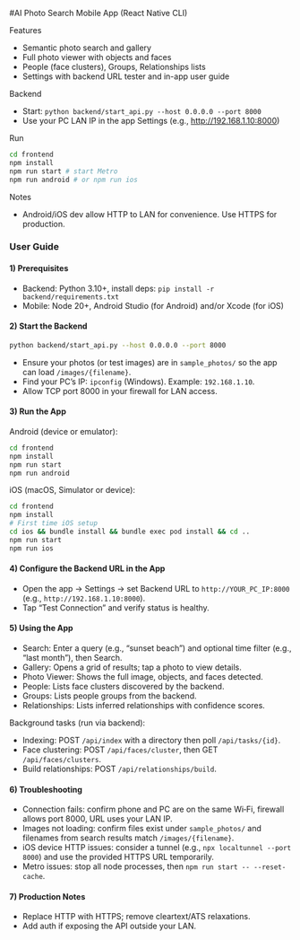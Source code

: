 #AI Photo Search Mobile App (React Native CLI)

Features
- Semantic photo search and gallery
- Full photo viewer with objects and faces
- People (face clusters), Groups, Relationships lists
- Settings with backend URL tester and in-app user guide

Backend
- Start: `python backend/start_api.py --host 0.0.0.0 --port 8000`
- Use your PC LAN IP in the app Settings (e.g., http://192.168.1.10:8000)

Run
```bash
cd frontend
npm install
npm run start # start Metro
npm run android # or npm run ios
```

Notes
- Android/iOS dev allow HTTP to LAN for convenience. Use HTTPS for production.

### User Guide

#### 1) Prerequisites
- Backend: Python 3.10+, install deps: `pip install -r backend/requirements.txt`
- Mobile: Node 20+, Android Studio (for Android) and/or Xcode (for iOS)

#### 2) Start the Backend
```bash
python backend/start_api.py --host 0.0.0.0 --port 8000
```
- Ensure your photos (or test images) are in `sample_photos/` so the app can load `/images/{filename}`.
- Find your PC’s IP: `ipconfig` (Windows). Example: `192.168.1.10`.
- Allow TCP port 8000 in your firewall for LAN access.

#### 3) Run the App
Android (device or emulator):
```bash
cd frontend
npm install
npm run start
npm run android
```

iOS (macOS, Simulator or device):
```bash
cd frontend
npm install
# First time iOS setup
cd ios && bundle install && bundle exec pod install && cd ..
npm run start
npm run ios
```

#### 4) Configure the Backend URL in the App
- Open the app → Settings → set Backend URL to `http://YOUR_PC_IP:8000` (e.g., `http://192.168.1.10:8000`).
- Tap “Test Connection” and verify status is healthy.

#### 5) Using the App
- Search: Enter a query (e.g., “sunset beach”) and optional time filter (e.g., “last month”), then Search.
- Gallery: Opens a grid of results; tap a photo to view details.
- Photo Viewer: Shows the full image, objects, and faces detected.
- People: Lists face clusters discovered by the backend.
- Groups: Lists people groups from the backend.
- Relationships: Lists inferred relationships with confidence scores.

Background tasks (run via backend):
- Indexing: POST `/api/index` with a directory then poll `/api/tasks/{id}`.
- Face clustering: POST `/api/faces/cluster`, then GET `/api/faces/clusters`.
- Build relationships: POST `/api/relationships/build`.

#### 6) Troubleshooting
- Connection fails: confirm phone and PC are on the same Wi‑Fi, firewall allows port 8000, URL uses your LAN IP.
- Images not loading: confirm files exist under `sample_photos/` and filenames from search results match `/images/{filename}`.
- iOS device HTTP issues: consider a tunnel (e.g., `npx localtunnel --port 8000`) and use the provided HTTPS URL temporarily.
- Metro issues: stop all node processes, then `npm run start -- --reset-cache`.

#### 7) Production Notes
- Replace HTTP with HTTPS; remove cleartext/ATS relaxations.
- Add auth if exposing the API outside your LAN.
